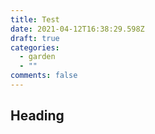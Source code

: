 ```yaml
---
title: Test
date: 2021-04-12T16:38:29.598Z
draft: true
categories:
  - garden
  - ""
comments: false
---
```

## Heading